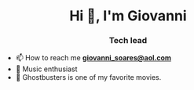 <h1 align="center">Hi 👋, I'm Giovanni</h1>
<h3 align="center">Tech lead</h3>

- 📫 How to reach me **giovanni_soares@aol.com**
- 🎵 Music enthusiast
- 🎥 Ghostbusters is one of my favorite movies.
